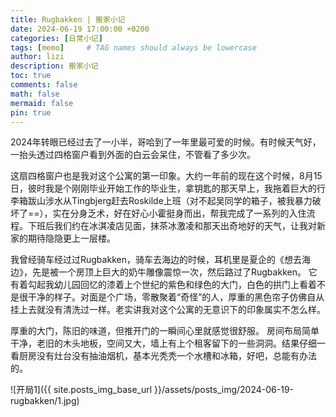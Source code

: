 ```yaml
---
title: Rugbakken | 搬家小记
date: 2024-06-19 17:00:00 +0200
categories: [日常小记]
tags: [memo]     # TAG names should always be lowercase
author: lizi
description: 搬家小记
toc: true
comments: false
math: false
mermaid: false
pin: true
---
```


​2024年转眼已经过去了一小半，哥哈到了一年里最可爱的时候。有时候天气好，一抬头透过四格窗户看到外面的白云会呆住，不管看了多少次。

这扇四格窗户也是我对这个公寓的第一印象。大约一年前的现在这个时候，8月15日，彼时我是个刚刚毕业开始工作的毕业生，拿钥匙的那天早上，我拖着巨大的行李箱跋山涉水从Tingbjerg赶去Roskilde上班（对不起吴同学的箱子，被我暴力破坏了==），实在分身乏术，好在好心小霍挺身而出，帮我完成了一系列的入住流程。下班后我们约在冰淇凌店见面，抹茶冰激凌和那天出奇地好的天气，让我对新家的期待隐隐更上一层楼。

我曾经骑车经过过Rugbakken，骑车去海边的时候，耳机里是夏企的《想去海边》，先是被一个房顶上巨大的奶牛雕像震惊一次，然后路过了Rugbakken。 它有着勾起我幼儿园回忆的漆着上个世纪的紫色和绿色的大门，白色的拱门上看着不是很干净的样子。对面是个广场，零散聚着“奇怪”的人，厚重的黑色帘子仿佛自从挂上去就没有清洗过一样。老实讲我对这个公寓的无意识下的印象属实不怎么样。

厚重的大门，陈旧的味道，但推开门的一瞬间心里就感觉很舒服。 房间布局简单干净，老旧的木头地板，空间又大，墙上有上个租客留下的一些洞洞。结果仔细一看厨房没有灶台没有抽油烟机，基本光秃秃一个水槽和冰箱，好吧，总能有办法的。

![开局1]({{ site.posts_img_base_url }}/assets/posts_img/2024-06-19-rugbakken/1.jpg)

